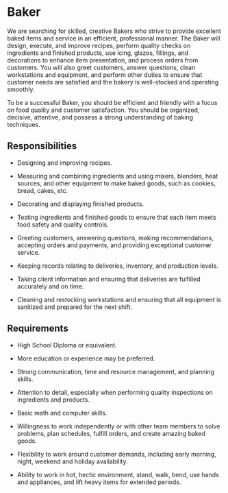 # Baker

We are searching for skilled, creative Bakers who strive to provide excellent baked items and service in an efficient, professional manner. The Baker will design, execute, and improve recipes, perform quality checks on ingredients and finished products, use icing, glazes, fillings, and decorations to enhance item presentation, and process orders from customers. You will also greet customers, answer questions, clean workstations and equipment, and perform other duties to ensure that customer needs are satisfied and the bakery is well-stocked and operating smoothly.

To be a successful Baker, you should be efficient and friendly with a focus on food quality and customer satisfaction. You should be organized, decisive, attentive, and possess a strong understanding of baking techniques.

## Responsibilities

* Designing and improving recipes.

* Measuring and combining ingredients and using mixers, blenders, heat sources, and other equipment to make baked goods, such as cookies, bread, cakes, etc.

* Decorating and displaying finished products.

* Testing ingredients and finished goods to ensure that each item meets food safety and quality controls.

* Greeting customers, answering questions, making recommendations, accepting orders and payments, and providing exceptional customer service.

* Keeping records relating to deliveries, inventory, and production levels.

* Taking client information and ensuring that deliveries are fulfilled accurately and on time.

* Cleaning and restocking workstations and ensuring that all equipment is sanitized and prepared for the next shift.

## Requirements

* High School Diploma or equivalent.

* More education or experience may be preferred.

* Strong communication, time and resource management, and planning skills.

* Attention to detail, especially when performing quality inspections on ingredients and products.

* Basic math and computer skills.

* Willingness to work independently or with other team members to solve problems, plan schedules, fulfill orders, and create amazing baked goods.

* Flexibility to work around customer demands, including early morning, night, weekend and holiday availability.

* Ability to work in hot, hectic environment, stand, walk, bend, use hands and appliances, and lift heavy items for extended periods.

